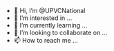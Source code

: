 - 👋 Hi, I’m @UPVCNational
- 👀 I’m interested in ...
- 🌱 I’m currently learning ...
- 💞️ I’m looking to collaborate on ...
- 📫 How to reach me ...

<!---
UPVCNational/UPVCNational is a ✨ special ✨ repository because its `README.md` (this file) appears on your GitHub profile.
You can click the Preview link to take a look at your changes.
--->
